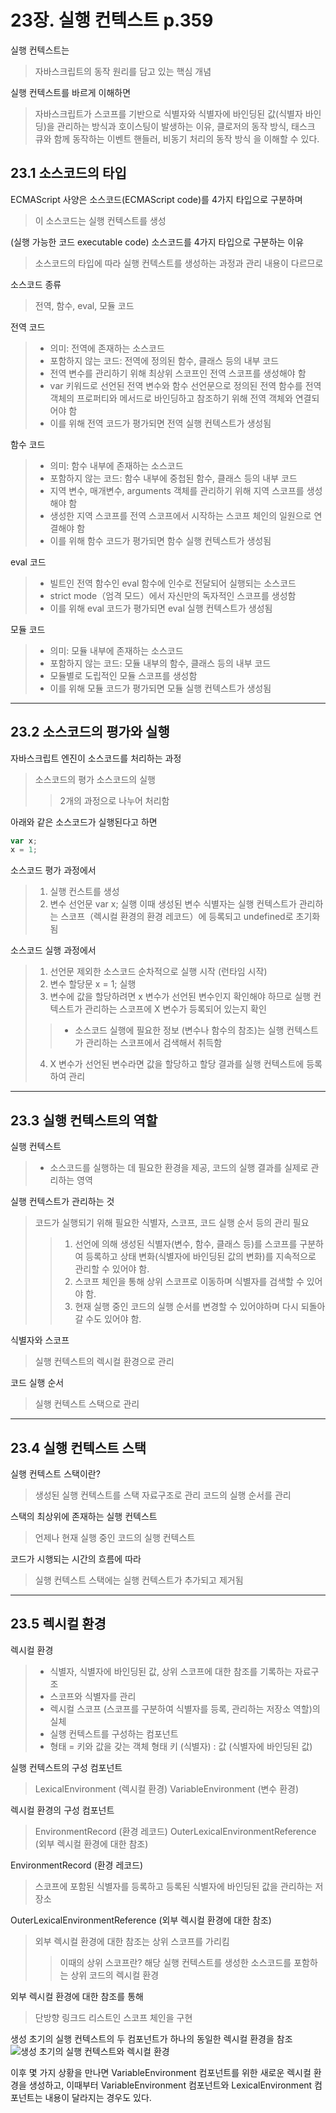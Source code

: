 # 23장. 실행 컨텍스트 p.359
실행 컨텍스트는
> 자바스크립트의 동작 원리를 담고 있는 핵심 개념

실행 컨텍스트를 바르게 이해하면
> 자바스크립트가 스코프를 기반으로 
식별자와 식별자에 바인딩된 값(식별자 바인딩)을 관리하는 방식과
호이스팅이 발생하는 이유,
클로저의 동작 방식,
태스크 큐와 함께 동작하는 이벤트 핸들러,
비동기 처리의 동작 방식
을 이해할 수 있다.
## 23.1 소스코드의 타입
ECMAScript 사양은 소스코드(ECMAScript code)를 4가지 타입으로 구분하며
> 이 소스코드는 실행 컨텍스트를 생성

(실행 가능한 코드 executable code) 소스코드를 4가지 타입으로 구분하는 이유
> 소스코드의 타입에 따라
실행 컨텍스트를 생성하는 과정과 관리 내용이 다르므로

소스코드 종류
> 전역, 함수, eval, 모듈 코드

전역 코드
> * 의미: 전역에 존재하는 소스코드
> * 포함하지 않는 코드: 전역에 정의된 함수, 클래스 등의 내부 코드
> * 전역 변수를 관리하기 위해 최상위 스코프인 전역 스코프를 생성해야 함
> * var 키워드로 선언된 전역 변수와 함수 선언문으로 정의된 전역 함수를
전역 객체의 프로퍼티와 메서드로 바인딩하고 참조하기 위해 전역 객체와 연결되어야 함
> * 이를 위해 전역 코드가 평가되면 전역 실행 컨텍스트가 생성됨

함수 코드
> * 의미: 함수 내부에 존재하는 소스코드
> * 포함하지 않는 코드: 함수 내부에 중첩된 함수, 클래스 등의 내부 코드
> * 지역 변수, 매개변수, arguments 객체를 관리하기 위해 지역 스코프를 생성해야 함
> * 생성한 지역 스코프를 전역 스코프에서 시작하는 스코프 체인의 일원으로 연결해야 함
> * 이를 위해 함수 코드가 평가되면 함수 실행 컨텍스트가 생성됨

eval 코드
> * 빌트인 전역 함수인 eval 함수에 인수로 전달되어 실행되는 소스코드
> * strict mode（엄격 모드）에서 자신만의 독자적인 스코프를 생성함
> * 이를 위해 eval 코드가 평가되면 eval 실행 컨텍스트가 생성됨

모듈 코드
> * 의미: 모듈 내부에 존재하는 소스코드
> * 포함하지 않는 코드: 모듈 내부의 함수, 클래스 등의 내부 코드
> * 모듈별로 도립적인 모듈 스코프를 생성함
> * 이를 위해 모듈 코드가 평가되면 모듈 실행 컨텍스트가 생성됨
--------------------
## 23.2 소스코드의 평가와 실행
자바스크립트 엔진이 소스코드를 처리하는 과정
> 소스코드의 평가
> 소스코드의 실행
>> 2개의 과정으로 나누어 처리함

아래와 같은 소스코드가 실행된다고 하면
```js
var x;
x = 1;
```
소스코드 평가 과정에서
> 1) 실행 컨스트를 생성
> 2) 변수 선언문 var x; 실행
  이때 생성된 변수 식별자는
  실행 컨텍스트가 관리하는 스코프（렉시컬 환경의 환경 레코드）에 등록되고 undefined로 초기화됨

소스코드 실행 과정에서
> 1) 선언문 제외한 소스코드 순차적으로 실행 시작 (런타임 시작)
> 2) 변수 할당문 x = 1; 실행
> 3) 변수에 값을 할당하려면 x 변수가 선언된 변수인지 확인해야 하므로
실행 컨텍스트가 관리하는 스코프에 X 변수가 등록되어 있는지 확인
>> * 소스코드 실행에 필요한 정보 (변수나 함수의 참조)는
실행 컨텍스트가 관리하는 스코프에서 검색해서 취득함
> 4) X 변수가 선언된 변수라면 값을 할당하고 할당 결과를 실행 컨텍스트에 등록하여 관리
--------------------
## 23.3 실행 컨텍스트의 역할
실행 컨텍스트
> * 소스코드를 실행하는 데 필요한 환경을 제공, 코드의 실행 결과를 실제로 관리하는 영역

실행 컨텍스트가 관리하는 것
> 코드가 실행되기 위해 필요한 식별자, 스코프, 코드 실행 순서 등의 관리 필요
>> 1. 선언에 의해 생성된 식별자(변수, 함수, 클래스 등)를 스코프를 구분하여 등록하고 상태 변화(식별자에 바인딩된 값의 변화)를 지속적으로 관리할 수 있어야 함.
>> 2. 스코프 체인을 통해 상위 스코프로 이동하며 식별자를 검색할 수 있어야 함.
>> 3. 현재 실행 중인 코드의 실행 순서를 변경할 수 있어야하며
다시 되돌아갈 수도 있어야 함.

식별자와 스코프
> 실행 컨텍스트의 렉시컬 환경으로 관리

코드 실행 순서
> 실행 컨텍스트 스택으로 관리
--------------------
## 23.4 실행 컨텍스트 스택
실행 컨텍스트 스택이란?
> 생성된 실행 컨텍스트를 스택 자료구조로 관리
코드의 실행 순서를 관리

스택의 최상위에 존재하는 실행 컨텍스트
> 언제나 현재 실행 중인 코드의 실행 컨텍스트

코드가 시행되는 시간의 흐름에 따라
> 실행 컨텍스트 스택에는 실행 컨텍스트가 추가되고 제거됨

--------------------

## 23.5 렉시컬 환경
렉시컬 환경
> * 식별자, 식별자에 바인딩된 값, 상위 스코프에 대한 참조를 기록하는 자료구조
> * 스코프와 식별자를 관리
> * 렉시컬 스코프 (스코프를 구분하여 식별자를 등록, 관리하는 저장소 역할)의 실체
> * 실행 컨텍스트를 구성하는 컴포넌트
> * 형태 = 키와 값을 갖는 객체 형태
키 (식별자) : 값 (식별자에 바인딩된 값)

실행 컨텍스트의 구성 컴포넌트
> LexicalEnvironment (렉시컬 환경)
> VariableEnvironment (변수 환경)

렉시컬 환경의 구성 컴포넌트
> EnvironmentRecord (환경 레코드)
> OuterLexicalEnvironmentReference (외부 렉시컬 환경에 대한 참조)

EnvironmentRecord (환경 레코드)
> 스코프에 포함된 식별자를 등록하고 등록된 식별자에 바인딩된 값을 관리하는 저장소

OuterLexicalEnvironmentReference (외부 렉시컬 환경에 대한 참조)
> 외부 렉시컬 환경에 대한 참조는 상위 스코프를 가리킴
>> 이때의 상위 스코프란?
해당 실행 컨텍스트를 생성한 소스코드를 포함하는 상위 코드의 렉시컬 환경

외부 렉시컬 환경에 대한 참조를 통해
> 단방향 링크드 리스트인 스코프 체인을 구현

생성 초기의 실행 컨텍스트의 두 컴포넌트가 하나의 동일한 렉시컬 환경을 참조
![생성 초기의 실행 컨텍스트와 렉시컬 환경](./%EC%83%9D%EC%84%B1%20%EC%B4%88%EA%B8%B0%EC%9D%98%20%EC%8B%A4%ED%96%89%20%EC%BB%A8%ED%85%8D%EC%8A%A4%ED%8A%B8%EC%99%80%20%EB%A0%89%EC%8B%9C%EC%BB%AC%20%ED%99%98%EA%B2%BD.jpeg)


이후 몇 가지 상황을 만나면 VariableEnvironment 컴포넌트를 위한 새로운 렉시컬 환경을 생성하고, 이때부터 VariableEnvironment 컴포넌트와 LexicalEnvironment 컴포넌트는 내용이 달라지는 경우도 있다.